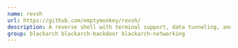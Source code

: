 ```yaml
---
name: revsh
url: https://github.com/emptymonkey/revsh/
description: A reverse shell with terminal support, data tunneling, and advanced pivoting capabilities.
group: blackarch blackarch-backdoor blackarch-networking
---
```

